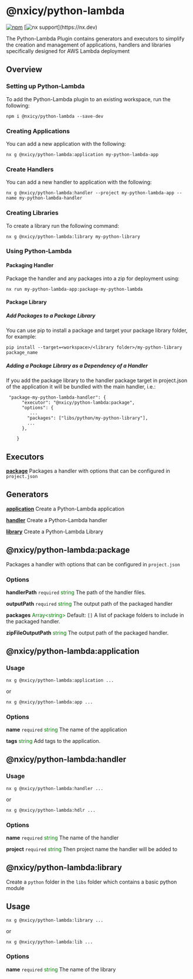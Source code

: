 # @nxicy/python-lambda

[![npm](https://img.shields.io/npm/v/@nxicy%2Fpython-lambda.svg?style=flat)](hhttps://www.npmjs.com/package/@nxicy/node-lambda) [![nx support](https://img.shields.io/badge/NX->=16.6.0-143055?)](https://nx.dev)

The Python-Lambda Plugin contains generators and executors to simplify the creation and management of applications, handlers and libraries specifically designed for AWS Lambda deployment


## Overview 
### Setting up Python-Lambda
To add the Python-Lambda plugin to an existing workspace, run the following:
```
npm i @nxicy/python-lambda --save-dev
```
### Creating Applications
You can add a new application with the following: 
```
nx g @nxicy/python-lambda:application my-python-lambda-app
```
### Create Handlers
You can add a new handler to application with the following:
```
nx g @nxicy/python-lambda:handler --project my-python-lambda-app --name my-python-lambda-handler
```

### Creating Libraries
To create a library run the following command:
```
nx g @nxicy/python-lambda:library my-python-library
```

### Using Python-Lambda

#### Packaging Handler
Package the handler and any packages into a zip for deployment using:
```
nx run my-python-lambda-app:package-my-python-lambda
```


#### Package Library

##### Add Packages to a Package Library 
You can use pip to install a package and target your package library folder, for example:
```
pip install --target=<workspace>/<library folder>/my-python-library  package_name
```

##### Adding a Package Library as a Dependency of a Handler
If you add the package library to the handler package target in project.json of the application it will be bundled with the main handler, i.e.:
```
 "package-my-python-lambda-handler": {
      "executor": "@nxicy/python-lambda:package",
      "options": {
         ...
        "packages": ["libs/python/my-python-library"],
        ...
      },
      
    }
```

## Executors

[**package**](#@nxicy/python-lambda:package)
Packages a handler with options that can be configured in `project.json`

## Generators

[**application**](#@nxicy/python-lambda:application)
Create a Python-Lambda application

[**handler**](#@nxicy/python-lambda:handler)
Create a Python-Lambda handler

[**library**](#@nxicy/python-lambda:library)
Create a Python-Lambda Library


## @nxicy/python-lambda:package
Packages a handler with options that can be configured in `project.json` 
### Options
**handlerPath** `required`
<span style="color:green">string</span>
The path of the handler files.

**outputPath** `required`
<span style="color:green">string</span>
The output path of the packaged handler

**packages** 
<span style="color:green">Array\<string\></span>
Default: `[]`
A list of package folders to include in the packaged handler.

**zipFileOutputPath** 
<span style="color:green">string</span>
The output path of the packaged handler.

## @nxicy/python-lambda:application

### Usage
```
nx g @nxicy/python-lambda:application ...
```
or
```
nx g @nxicy/python-lambda:app ...
```
### Options
**name** `required`
<span style="color:green">string</span>
The name of the application

**tags**
<span style="color:green">string</span>
Add tags to the application.

## @nxicy/python-lambda:handler

### Usage
```
nx g @nxicy/python-lambda:handler ...
```
or
```
nx g @nxicy/python-lambda:hdlr ...
```

### Options
**name** `required`
<span style="color:green">string</span>
The name of the handler

**project** `required`
<span style="color:green">string</span>
Then project name the handler will be added to 


## @nxicy/python-lambda:library
Create a `python` folder in the `libs` folder which contains a basic python module
## Usage
```
nx g @nxicy/python-lambda:library ...
```
or
```
nx g @nxicy/python-lambda:lib ...
```
### Options
**name** `required`
<span style="color:green">string</span>
The name of the library